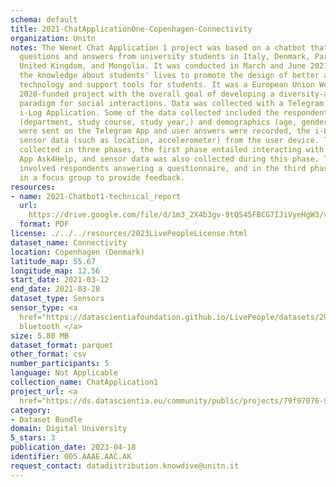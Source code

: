 ```yaml
---
schema: default
title: 2021-ChatApplicationOne-Copenhagen-Connectivity
organization: Unitn
notes: The Wenet Chat Application 1 project was based on a chatbot that collected
  questions and answers from university students in Italy, Denmark, Paraguay, the
  United Kingdom, and Mongolia. It was conducted in March and June 2021 to improve
  the knowledge about students' lives to promote the design of better and more targeted
  technology and support tools for students. It was a European Union WeNet Horizon
  2020-funded project with the overall goal of developing a diversity-aware, machine-mediated
  paradigm for social interactions. Data was collected with a Telegram App and the
  i-Log Application. Some of the data collected included the respondent's career information
  (department, study course, study year,) and demographics (age, gender'). Questions
  were sent on the Telegram App and user answers were recorded, the i-Log App recorded
  sensor data (such as location, accelerometer) from the user device. This data was
  collected in three phases, the first phase entailed interacting with the Telegram
  App Ask4Help, and sensor data was also collected during this phase. The second phase
  involved respondents answering a questionnaire, and in the third phase, they participated
  in a focus group to provide feedback.
resources:
- name: 2021-Chatbot1-technical_report
  url: 
    https://drive.google.com/file/d/1m3_2X4b3gv-9tQS45FBCG7IJiVyeHgW3/view?usp=sharing
  format: PDF
license: ./../../resources/2023LivePeopleLicense.html
dataset_name: Connectivity
location: Copenhagen (Denmark)
latitude_map: 55.67
longitude_map: 12.56
start_date: 2021-03-12
end_date: 2021-03-28
dataset_type: Sensors
sensor_type: <a 
  href="https://datascientiafoundation.github.io/LivePeople/datasets/2021-CH1-Copenhagen-Bluetooth/">
  bluetooth </a>
size: 5.80 MB
dataset_format: parquet
other_format: csv
number_participants: 5
language: Not Applicable
collection_name: ChatApplication1
project_url: <a 
  href="https://ds.datascientia.eu/community/public/projects/79f97076-9632-483a-b420-e68887ef8eb1">https://ds.datascientia.eu/community/public/projects/79f97076-9632-483a-b420-e68887ef8eb1</a>
category:
- Dataset Bundle
domain: Digital University
5_stars: 3
publication_date: 2023-04-18
identifier: 005.AAAE.AAC.AK
request_contact: datadistribution.knowdive@unitn.it
---
```


